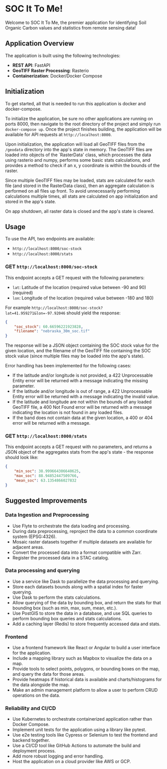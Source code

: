 # SOC It To Me!
Welcome to SOC It To Me, the premier application for identifying Soil Organic Carbon values and statistics 
from remote sensing data!


## Application Overview
The application is built using the following technologies:
- **REST API**: FastAPI
- **GeoTIFF Raster Processing**: Rasterio
- **Containerization**: Docker/Docker Compose


## Initialization
To get started, all that is needed to run this application is docker and docker-compose.

To initialize the application, be sure no other applications are running on ports 8000,
then navigate to the root directory of the project and simply run `docker-compose up`.
Once the project finishes building, the application will be available for API requests at `http://localhost:8000`.

Upon initialization, the application will load all GeoTIFF files from the `/geodata` directory into the app's state in memory.
The GeoTIFF files are loaded into objects of the `RasterData' class, which processes the data using rasterio and numpy, 
performs some basic stats calculations, and provides a method to check if an x, y coordinate is within the bounds of the raster.

Since multiple GeoTIFF files may be loaded, stats are calculated for each file (and stored in the RasterData class),
then an aggregate calculation is performed on all files up front. To avoid unnecessarily performing calculations multiple times, 
all stats are calculated on app initialization and stored in the app's state.

On app shutdown, all raster data is closed and the app's state is cleared.


## Usage
To use the API, two endpoints are available:
 - `http://localhost:8000/soc-stock`
 - `http://localhost:8000/stats`

### GET `http://localhost:8000/soc-stock`
This endpoint accepts a GET request with the following parameters:
- `lat`: Latitude of the location (required value between -90 and 90) (required)
- `lon`: Longitude of the location (required value between -180 and 180)

For example `http://localhost:8000/soc-stock?lat=41.959271&lon=-97.92046` should yield the response:
```json
{
	"soc_stock": 60.66596221923828,
	"filename": "nebraska_30m_soc.tif"
}
```

The response will be a JSON object containing the SOC stock value for the given location, and the filename of the GeoTIFF
file containing the SOC stock value (since multiple files may be loaded into the app's state).

Error handling has been implemented for the following cases:
- If the latitude and/or longitude is not provided, a 422 Unprocessable Entity error will be returned with a message indicating 
  the missing parameter.
- If the latitude and/or longitude is out of range, a 422 Unprocessable Entity error will be returned with a message indicating
  the invalid value.
- If the latitude and longitude are not within the bounds of any loaded GeoTIFF file, a 400 Not Found error will be returned
  with a message indicating the location is not found in any loaded files.
- If the band does not contain data at the given location, a 400 or 404 error will be returned with a message.

### GET `http://localhost:8000/stats`
This endpoint accepts a GET request with no parameters, and returns a JSON object of the aggregates stats from the app's state -
the response should look like:

```json
{
    "min_soc": 38.999664306640625,
    "max_soc": 88.94852447509766,
    "mean_soc": 63.1354866027832
}
```

## Suggested Improvements
### Data Ingestion and Preprocessing
- Use Flyte to orchestrate the data loading and processing.
- During data preprocessing, reproject the data to a common coordinate system (EPSG:4326).
- Mosaic raster datasets together if multiple datasets are available for adjacent areas.
- Convert the processed data into a format compatible with Zarr.
- Register the processed data in a STAC catalog.

### Data processing and querying
- Use a service like Dask to parallelize the data processing and querying.
- Store each datasets bounds along with a spatial index for faster querying.
- Use Dask to perform the stats calculations.
- Allow querying of the data by bounding box, and return the stats for that bounding box (such as min, max, sum, mean, etc.).
- Use PostGIS to store the data in a database, and use SQL queries to perform bounding box queries and stats calculations.
- Add a caching layer (Redis) to store frequently accessed data and stats.

### Frontend
- Use a frontend framework like React or Angular to build a user interface for the application.
- Include a mapping library such as Mapbox to visualize the data on a map.
- Provide tools to select points, polygons, or bounding boxes on the map, and query the data for those areas.
- Provide heatmaps if historical data is available and charts/histograms for the data alongside the map.
- Make an admin management platform to allow a user to perform CRUD operations on the data.

### Reliability and CI/CD
- Use Kubernetes to orchestrate containerized application rather than Docker Compose.
- Implement unit tests for the application using a library like pytest.
- Use e2e testing tools like Cypress or Selenium to test the frontend and backend together.
- Use a CI/CD tool like GitHub Actions to automate the build and deployment process.
- Add more robust logging and error handling.
- Host the application on a cloud provider like AWS or GCP.
